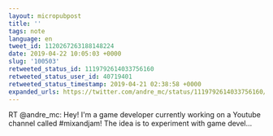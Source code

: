 ```yaml
---
layout: micropubpost
title: ''
tags: note
language: en
tweet_id: 1120267263188148224
date: 2019-04-22 10:05:03 +0000
slug: '100503'
retweeted_status_id: 1119792614033756160
retweeted_status_user_id: 40719401
retweeted_status_timestamp: 2019-04-21 02:38:58 +0000
expanded_urls: https://twitter.com/andre_mc/status/1119792614033756160/video/1
---
```

RT @andre_mc: Hey! I'm a game developer currently working on a Youtube channel called #mixandjam! The idea is to experiment with game devel…
